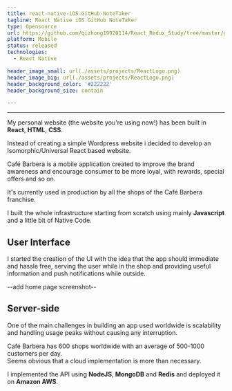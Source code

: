 ```yaml
---
title: react-native-iOS-GitHub-NoteTaker
tagline: React Native iOS GitHub NoteTaker
type: Opensource
url: https://github.com/qizhong19920114/React_Redux_Study/tree/master/gitNoteTaker_iOS
platform: Mobile
status: released
technologies:
  - React Native

header_image_small: url(./assets/projects/ReactLogo.png)
header_image_big: url(./assets/projects/ReactLogo.png)
header_background_color: '#222222'
header_background_size: contain

---
```


-------
My personal website (the website you're using now!) has been built in __React__, __HTML__, __CSS__.

Instead of creating a simple Wordpress website i decided to develop an Isomorphic/Universal React based website.


 Café Barbera is a mobile application created to improve the brand awareness and
encourage consumer to be more loyal, with rewards, special offers and so on.

It's currently used in production by all the shops of the Café Barbera franchise.

I built the whole infrastructure starting from scratch using mainly __Javascript__
and a little bit of Native Code.

## User Interface
I started the creation of the UI with the idea that the app should immediate and
hassle free, serving the user while in the shop and providing useful information
and push notifications while outside.  

--add home page screenshot--


## Server-side
One of the main challenges in building an app used worldwide is scalability
and handling usage peaks without causing any interruption.  

Café Barbera has 600 shops worldwide with an average of 500-1000 customers per day.  
Seems obvious that a cloud implementation is more than necessary.  

I implemented the API using __NodeJS__, __MongoDB__ and __Redis__ and deployed it
on __Amazon AWS__.
